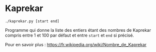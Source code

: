 # Kaprekar

`./kaprekar.py [start end]`

Programme qui donne la liste des entiers étant des nombres de Kaprekar compris entre 1 et 100 par défaut et entre `start` et `end` si précisé. 

Pour en savoir plus : https://fr.wikipedia.org/wiki/Nombre_de_Kaprekar
